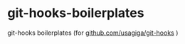 # git-hooks-boilerplates
git-hooks boilerplates (for [github.com/usagiga/git-hooks](https://github.com/usagiga/git-hooks) )
